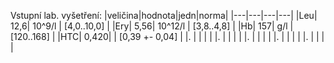 
<div class="w3-row">
<div class="w3-half">

<div class="w3-khaki w3-xlarge w3-padding w3-margin">

Vstupní lab. vyšetření: 
|veličina|hodnota|jedn|norma|
|---|---|---|---|
|Leu| 12,6| 10^9/l |	[4,0..10,0] |
|Ery| 5,56| 10^12/l |	[3,8..4,8] |
|Hb| 157| g/l |		[120..168] |
|HTC| 0,420| |		[0,39 +- 0,04] |
|. | |  | 		 |
|. | |  | 		 |
|. | |  | 		 |
|. | |  | 		 |
|. | |  | 		 |



</div>
</div>
<div class="w3-half">
</div>
</div>
